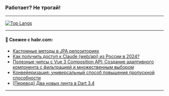 ### Работает? Не трогай!

---
<!--
#### 🛠️ Technical stack:

![Java](https://img.shields.io/badge/Java-informational?logo=Oracle&style=flat&logoColor=white&color=FF4500)
![Kotlin](https://img.shields.io/badge/Kotlin-informational?logo=Kotlin&style=flat&logoColor=white&color=774D97)
![TS](https://img.shields.io/badge/TypeScript-informational?logo=typeScript&style=flat&logoColor=black&color=017acc)
![Python](https://img.shields.io/badge/Python-informational?logo=Python&style=flat&logoColor=black&color=ffdd54) <br>
![Spring](https://img.shields.io/badge/Spring-informational?logo=Spring&style=flat&logoColor=white&color=6DB33F) 
![SpringBoot](https://img.shields.io/badge/SpringBoot-informational?logo=SpringBoot&style=flat&logoColor=white&color=6DB33F)
![Nest](https://img.shields.io/badge/NestJS-informational?logo=NestJS&style=flat&logoColor=white&color=E0234E) 
![NodeJS](https://img.shields.io/badge/NodeJS-informational?logo=node.js&style=flat&logoColor=white&color=70A760)<br>
![PostgreSQL](https://img.shields.io/badge/PostgreSQL-informational?logo=PostgreSQL&style=flat&logoColor=white&color=DAA520)
![MongoDB](https://img.shields.io/badge/MongoDB-informational?logo=MongoDB&style=flat&logoColor=white&color=870000)
![Apache](https://img.shields.io/badge/Apache-informational?logo=apache&style=flat&logoColor=white&color=f74e28)

___ 
-->

<!--- #### 🛠️ : --->

[![Top Langs](https://github-readme-stats-82jvfl3w3-advtsettinggmailcoms-projects.vercel.app/api/top-langs/?username=zloylis&langs_count=10&hide_title=true&title_color=e6edf3&size_weight=0.5&count_weight=0.5&layout=compact&hide_progress=true&hide_border=true&theme=dracula)](https://github.com/zloylis)

<!---


####  :octocat:&nbsp;&nbsp; Статистика:

![GitHub stats](https://github-readme-stats-u2qms2cxw-advtsettinggmailcoms-projects.vercel.app/api?username=zloylis&show_icons=true&hide_border=true&theme=dracula&title_color=e6edf3&include_all_commits=true&count_private=true&hide_rank=false&hide_title=true&rank_icon=github)
-->
---

#### 💬 Свежее с habr.com:

<!-- BLOG-POST-LIST:START -->
- [Кастомные методы в JPA репозиториях](https://habr.com/ru/articles/863234/?utm_source=habrahabr&utm_medium=rss&utm_campaign=863234)
- [Как получить доступ к Claude &lpar;web/api&rpar; из России в 2024?](https://habr.com/ru/articles/863216/?utm_source=habrahabr&utm_medium=rss&utm_campaign=863216)
- [Полезные чипсы с Vue 3 Composition API: Создание адаптивного компонента с фильтрацией и множественным выбором](https://habr.com/ru/articles/863210/?utm_source=habrahabr&utm_medium=rss&utm_campaign=863210)
- [Конвейеризация: универсальный способ повышения пропускной способности](https://habr.com/ru/articles/863198/?utm_source=habrahabr&utm_medium=rss&utm_campaign=863198)
- [[Перевод] Два новых линта в Dart 3.4](https://habr.com/ru/articles/863186/?utm_source=habrahabr&utm_medium=rss&utm_campaign=863186)
<!-- BLOG-POST-LIST:END -->

---
